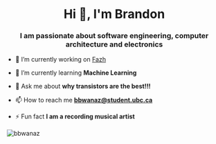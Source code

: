 <h1 align="center">Hi 👋, I'm Brandon</h1>
<h3 align="center">I am passionate about software engineering, computer architecture and electronics</h3>

- 🔭 I’m currently working on [Fazh](https://github.com/BBwanaz/fundo)

- 🌱 I’m currently learning **Machine Learning**

- 💬 Ask me about **why transistors are the best!!!**

- 📫 How to reach me **bbwanaz@student.ubc.ca**

- ⚡ Fun fact **I am a recording musical artist**

</p>
<p>&nbsp;<img align="center" src="https://github-readme-stats.vercel.app/api?username=bbwanaz&show_icons=true&locale=en" alt="bbwanaz" /></p>
 
